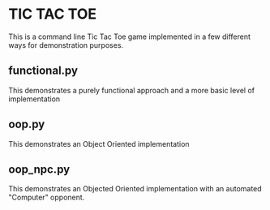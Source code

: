 # TIC TAC TOE

This is a command line Tic Tac Toe game implemented in a few different ways for demonstration purposes.

## functional.py

This demonstrates a purely functional approach and a more basic level of implementation

## oop.py

This demonstrates an Object Oriented implementation

## oop_npc.py

This demonstrates an Objected Oriented implementation with an automated "Computer" opponent.
